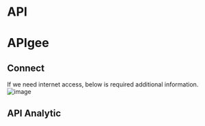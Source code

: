 # API

# APIgee

## Connect
If we need internet access, below is required additional information.
![image](https://github.com/davidkhala/gcp-collections/assets/7227589/bb5b6cf3-5619-45ce-ba9b-d6effcae4c3b)


## API Analytic

